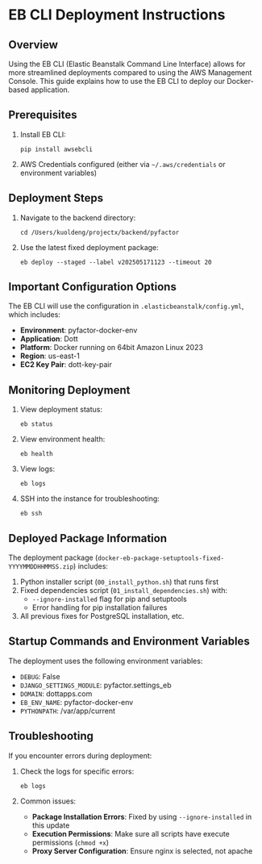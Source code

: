 # EB CLI Deployment Instructions

## Overview

Using the EB CLI (Elastic Beanstalk Command Line Interface) allows for more streamlined deployments compared to using the AWS Management Console. This guide explains how to use the EB CLI to deploy our Docker-based application.

## Prerequisites

1. Install EB CLI:
   ```
   pip install awsebcli
   ```

2. AWS Credentials configured (either via `~/.aws/credentials` or environment variables)

## Deployment Steps

1. Navigate to the backend directory:
   ```
   cd /Users/kuoldeng/projectx/backend/pyfactor
   ```

2. Use the latest fixed deployment package:
   ```
   eb deploy --staged --label v202505171123 --timeout 20
   ```

## Important Configuration Options

The EB CLI will use the configuration in `.elasticbeanstalk/config.yml`, which includes:

- **Environment**: pyfactor-docker-env
- **Application**: Dott
- **Platform**: Docker running on 64bit Amazon Linux 2023
- **Region**: us-east-1
- **EC2 Key Pair**: dott-key-pair

## Monitoring Deployment

1. View deployment status:
   ```
   eb status
   ```

2. View environment health:
   ```
   eb health
   ```

3. View logs:
   ```
   eb logs
   ```

4. SSH into the instance for troubleshooting:
   ```
   eb ssh
   ```

## Deployed Package Information

The deployment package (`docker-eb-package-setuptools-fixed-YYYYMMDDHHMMSS.zip`) includes:

1. Python installer script (`00_install_python.sh`) that runs first
2. Fixed dependencies script (`01_install_dependencies.sh`) with:
   - `--ignore-installed` flag for pip and setuptools
   - Error handling for pip installation failures
3. All previous fixes for PostgreSQL installation, etc.

## Startup Commands and Environment Variables

The deployment uses the following environment variables:
- `DEBUG`: False
- `DJANGO_SETTINGS_MODULE`: pyfactor.settings_eb
- `DOMAIN`: dottapps.com
- `EB_ENV_NAME`: pyfactor-docker-env
- `PYTHONPATH`: /var/app/current

## Troubleshooting

If you encounter errors during deployment:

1. Check the logs for specific errors:
   ```
   eb logs
   ```

2. Common issues:
   - **Package Installation Errors**: Fixed by using `--ignore-installed` in this update
   - **Execution Permissions**: Make sure all scripts have execute permissions (`chmod +x`)
   - **Proxy Server Configuration**: Ensure nginx is selected, not apache
